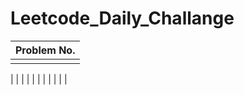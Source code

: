 # Leetcode_Daily_Challange

|  Problem No.  |
|  ----------   |
|               |
|
|
|
|
|
|
|
|
|
|
|
